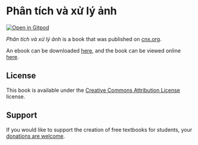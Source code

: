 # Phân tích và xử lý ảnh

[![Open in Gitpod](https://gitpod.io/button/open-in-gitpod.svg)](https://gitpod.io/from-referrer/)

_Phân tích và xử lý ảnh_ is a book that was published on [cnx.org](https://cnx.org/).

An ebook can be downloaded [here](https://github.com/cnx-user-books/cnxbook-phan-tich-va-xu-ly-anh/releases/latest), and the book can be viewed online [here](https://github.com/cnx-user-books/cnxbook-phan-tich-va-xu-ly-anh/releases/latest).

## License
This book is available under the [Creative Commons Attribution License](./LICENSE) license.

## Support
If you would like to support the creation of free textbooks for students, your [donations are welcome](https://riceconnect.rice.edu/donation/support-openstax-banner).
